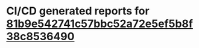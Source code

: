 # CI/CD generated reports for [81b9e542741c57bbc52a72e5ef5b8f38c8536490](https://github.com/hydephp/develop/commit/81b9e542741c57bbc52a72e5ef5b8f38c8536490)
